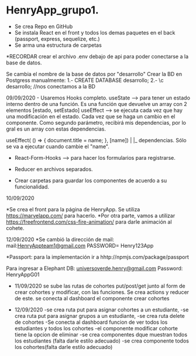 # HenryApp_grupo1.

- Se crea Repo en GitHub
- Se instala React en el front y todos los demas paquetes en el back (passport, express, sequelize, etc.)
- Se arma una estructura de carpetas


*RECORDAR crear el archivo .env debajo de api para poder conectarse a la base de datos.

Se cambia el nombre de la base de datos por "desarrollo"
Crear la BD en Postgress manualmente:
1.- CREATE DATABASE desarrollo;
2.- \c desarrollo; //nos conectamos a la BD


09/09/2020 - Usaremos Hooks completo.
useState --> para tener un estado interno dentro de una función. Es una función que devuelve un array con 2 elementos [estado, setEstado]
useEffect --> se ejecuta cada vez que hay una modificación en el estado. Cada vez que se haga un cambio en el componente. Como segundo parámetro,
recibirá mis dependencias, por lo gral es un array con estas dependencias.

useEffect( () => {
  document.title = name;
}, [name])
      |
      |_ dependencias. Sólo se va a ejecutar cuando cambie el "name".

* React-Form-Hooks --> para hacer los formularios para registrarse.

* Reducer en archivos separados.
* Crear carpetas para guardar los componentes de acuerdo a su funcionalidad.


10/09/2020

*Se crea el front para la página de HenryApp. Se utiliza https://marvelapp.com/ para hacerlo.
*Por otra parte, vamos a utilizar https://freefrontend.com/css-fire-animation/ para darle animación al cohete.

12/09/2020
*Se cambió la dirección de mail:
mail:HenryAppteam1@gmail.com
PASSWORD= Henry123App

*Passport: para la implementación ir a hhtp://npmjs.com/package/passport

Para ingresar a Elephant DB:
universoverde.henry@gmail.com 
Password: HenryAppG01


* 11/09/2020 se sube las rutas de cohortes put/post/get junto al form de crear cohortes
y modificar, con las  funciones. Se crea actions y reducer de este.
se conecta al dashboard el componente crear cohortes

* 12/09/2020 -se crea ruta put para asignar cohortes a un estudiante,
-se crea ruta put para asignar grupos a un estudiante,
-se crea ruta delete de cohortes
-Se conecta al dashboard funcion de ver todos los estudiantes y todos los cohortes
-el componente modificar cohorte tiene la opcion de eliminar
-se crea componentes dque muestran todos los estudiantes (falta darle estilo adecuado)
-se crea componente todos los cohortes(falta darle estilo adecuado)


